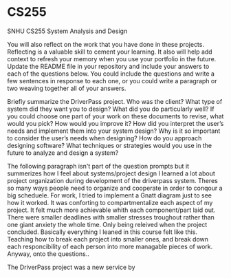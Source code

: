# CS255
SNHU CS255 System Analysis and Design


You will also reflect on the work that you have done in these projects. Reflecting is a valuable skill to cement your learning. It also will help add context to refresh your memory when you use your portfolio in the future. Update the README file in your repository and include your answers to each of the questions below. You could include the questions and write a few sentences in response to each one, or you could write a paragraph or two weaving together all of your answers.

Briefly summarize the DriverPass project. Who was the client? What type of system did they want you to design?
What did you do particularly well?
If you could choose one part of your work on these documents to revise, what would you pick? How would you improve it?
How did you interpret the user’s needs and implement them into your system design? Why is it so important to consider the user’s needs when designing?
How do you approach designing software? What techniques or strategies would you use in the future to analyze and design a system?

The following paragraph isn't part of the question prompts but it summerizes how I feel about systems/project design
I learned a lot about project organization during development of the driverpass system. Theres so many ways people need to organize and cooperate in order to conqour a big
scheduele. For work, I tried to implement a Gnatt diagram just to see how it worked. It was conforting to compartmentalize each aspect of my project. It felt much more achievable whith each component/part laid out. There were smaller deadlines with smaller stresses troughout rather than one giant anxiety the whole time. Only being releived when the project concluded. Basically everything I leaned in this course felt like this. Teaching how to break each project into smaller ones, and break down each responcibility of each person into more managable pieces of work. Anyway, onto the questions..

The DriverPass project was a new service by 

